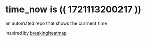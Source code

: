 # time_now is (( 1721113200217 ))

an automated repo that shows the currnent time

inspired by [breakingheatmap](https://github.com/breakingheatmap/breakingheatmap)